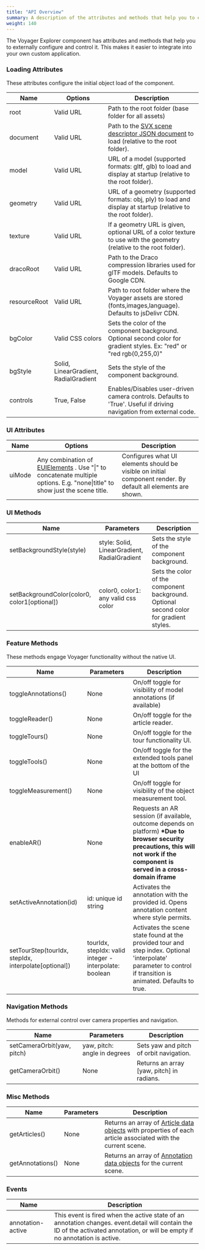 ```yaml
---
title: "API Overview"
summary: A description of the attributes and methods that help you to externally configure and control Voyager Explorer.
weight: 140
---
```


The Voyager Explorer component has attributes and methods that help you to externally configure and control it. This makes it easier to integrate into your own custom application.


### Loading Attributes
These attributes configure the initial object load of the component.

| Name         | Options           | Description                                                                                                         |
|--------------|-------------------|---------------------------------------------------------------------------------------------------------------------|
| root         | Valid URL		   | Path to the root folder (base folder for all assets)                                                                |
| document     | Valid URL         | Path to the [SVX scene descriptor JSON document](https://smithsonian.github.io/dpo-voyager/document/) to load (relative to the root folder).                                                    |
| model        | Valid URL         | URL of a model (supported formats: gltf, glb) to load and display at startup (relative to the root folder).         |
| geometry     | Valid URL         | URL of a geometry (supported formats: obj, ply) to load and display at startup (relative to the root folder).       |
| texture      | Valid URL         | If a geometry URL is given, optional URL of a color texture to use with the geometry (relative to the root folder). |
| dracoRoot	   | Valid URL		   | Path to the Draco compression libraries used for glTF models. Defaults to Google CDN.								 |
| resourceRoot	   | Valid URL	   | Path to root folder where the Voyager assets are stored (fonts,images,language). Defaults to jsDelivr CDN.			 |
| bgColor	   | Valid CSS colors  | Sets the color of the component background. Optional second color for gradient styles. Ex: "red" or "red rgb(0,255,0)" |
| bgStyle	   | Solid, LinearGradient, RadialGradient | Sets the style of the component background. |
| controls	   | True, False	   | Enables/Disables user-driven camera controls. Defaults to 'True'. Useful if driving navigation from external code.  |

### UI Attributes

| Name     	| Options       | Description                                                                                                         |
|-----------|-------------------|---------------------------------------------------------------------------------------------------------------------|
| uiMode    | Any combination of [EUIElements](https://github.com/Smithsonian/dpo-voyager/blob/master/source/client/components/CVInterface.ts) . Use "\|" to concatenate multiple options. E.g. "none\|title" to show just the scene title.    | Configures what UI elements should be visible on initial component render. By default all elements are shown.                                                               |

### UI Methods

| Name     				 			   			| Parameters       							   | Description                                                                                         |
|-----------------------------------------------|----------------------------------------------|---------------------------------------------|
| setBackgroundStyle(style)    				    | style: Solid, LinearGradient, RadialGradient | Sets the style of the component background.  |
| setBackgroundColor(color0, color1[optional])  | color0, color1: any valid css color    	   | Sets the color of the component background. Optional second color for gradient styles.  |


### Feature Methods
These methods engage Voyager functionality without the native UI.

| Name     				 | Parameters       | Description                                                                                         |
|------------------------|------------------|----------------------------------------------------------------------------------------------------|
| toggleAnnotations()    | None    			| On/off toggle for visibility of model annotations (if available)  |
| toggleReader()    	 | None    			| On/off toggle for the article reader.  |
| toggleTours()    		 | None    			| On/off toggle for the tour functionality UI.  |
| toggleTools()    		 | None    			| On/off toggle for the extended tools panel at the bottom of the UI  |
| toggleMeasurement()	 | None				| On/off toggle for visibility of the object measurement tool.  |
| enableAR()		     | None    			| Requests an AR session (if available, outcome depends on platform) **\*Due to browser security precautions, this will not work if the component is served in a cross-domain iframe**  |
| setActiveAnnotation(id)| id: unique id string | Activates the annotation with the provided id. Opens annotation content where style permits.   |
| setTourStep(tourIdx, stepIdx, interpolate[optional]) | tourIdx, stepIdx: valid integer - interpolate: boolean | Activates the scene state found at the provided tour and step index. Optional 'interpolate' parameter to control if transition is animated. Defaults to true. |

### Navigation Methods
Methods for external control over camera properties and navigation.

| Name     				 		| Parameters       							   | Description                                                                                         |
|-------------------------------|----------------------------------------------|----------------------------------------------|
| setCameraOrbit(yaw, pitch)    | yaw, pitch: angle in degrees 			   	   | Sets yaw and pitch of orbit navigation.      |
| getCameraOrbit()  			| None								    	   | Returns an array [yaw, pitch] in radians.    |

### Misc Methods

| Name     				 		| Parameters       	   | Description                                                                                         |
|-------------------------------|----------------------|--------------------------------------------------|
| getArticles()				    | None 			   	   | Returns an array of [Article data objects](https://github.com/Smithsonian/dpo-voyager/blob/master/source/client/models/Article.ts) with properties of each article associated with the current scene.      |
| getAnnotations()				| None				   | Returns an array of [Annotation data objects](https://github.com/Smithsonian/dpo-voyager/blob/d3d63fedeb595ac7b664a2b2e081b691bbdc3084/source/client/schema/model.ts#L63) for the current scene.			|

### Events

| Name     				 		| Description                                                                                         |
|-------------------------------|------------------------------------------------------------------------|
| annotation-active				| This event is fired when the active state of an annotation changes. event.detail will contain the ID of the activated annotation, or will be empty if no annotation is active.|